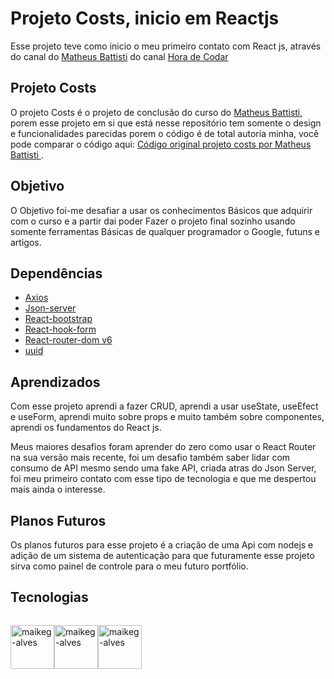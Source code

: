 
# Projeto Costs, inicio em Reactjs 

Esse projeto teve como inicio o meu primeiro contato 
com React js, através do canal do [Matheus Battisti](https://github.com/matheusbattisti) 
do canal [Hora de Codar](https://www.youtube.com/c/MatheusBattisti)


## Projeto Costs

O projeto Costs é o projeto de conclusão do curso do 
[Matheus Battisti](https://github.com/matheusbattisti), porem esse projeto em si que está
nesse repositório tem somente o design e funcionalidades parecidas porem 
o código  é de total autoria minha, você pode comparar
o código aqui: [Código  original projeto costs por Matheus Battisti ](https://github.com/matheusbattisti/curso_react_yt).  

## Objetivo 

O Objetivo foi-me desafiar a usar os conhecimentos
Básicos que adquirir com o curso e a partir dai poder
Fazer o projeto final sozinho usando somente ferramentas
Básicas de qualquer programador o Google, futuns e artigos.
##  Dependências 

- [Axios](https://axios-http.com/ptbr/docs/intro)
- [Json-server](https://www.npmjs.com/package/json-server)
- [React-bootstrap](https://react-bootstrap.github.io/)
- [React-hook-form](https://react-hook-form.com/)
- [React-router-dom v6](https://reactrouter.com/)
- [uuid](https://www.npmjs.com/package/uuid)

## Aprendizados



Com esse projeto aprendi a fazer CRUD, aprendi a usar useState, useEfect e useForm, aprendi muito sobre props e muito também sobre componentes, aprendi os fundamentos do React js.

Meus maiores desafios foram aprender do zero como usar o React Router na sua versão mais recente, foi um desafio também saber lidar com consumo de API mesmo sendo uma fake API, criada atras do Json Server, foi meu primeiro contato com esse tipo de tecnologia e que me despertou mais ainda o interesse.
## Planos Futuros 

Os planos futuros para esse projeto é a criação de uma Api com nodejs e adição de um sistema de autenticação para que futuramente esse projeto sirva como painel de controle para o meu futuro portfólio. 


## Tecnologias

<div style="display: inline-flex;">  

  <img align="center" alt="maikeg-alves" height="70" width="70"
  src="https://www.vectorlogo.zone/logos/reactjs/reactjs-icon.svg" />
  
  <img align="center" alt="maikeg-alves" height="70" width="70"
  src="https://cdn.jsdelivr.net/gh/devicons/devicon/icons/html5/html5-plain-wordmark.svg"/>

  <img align="center" alt="maikeg-alves" height="70" width="70"
  src="https://cdn.jsdelivr.net/gh/devicons/devicon/icons/css3/css3-plain-wordmark.svg"/>
  
</div>
